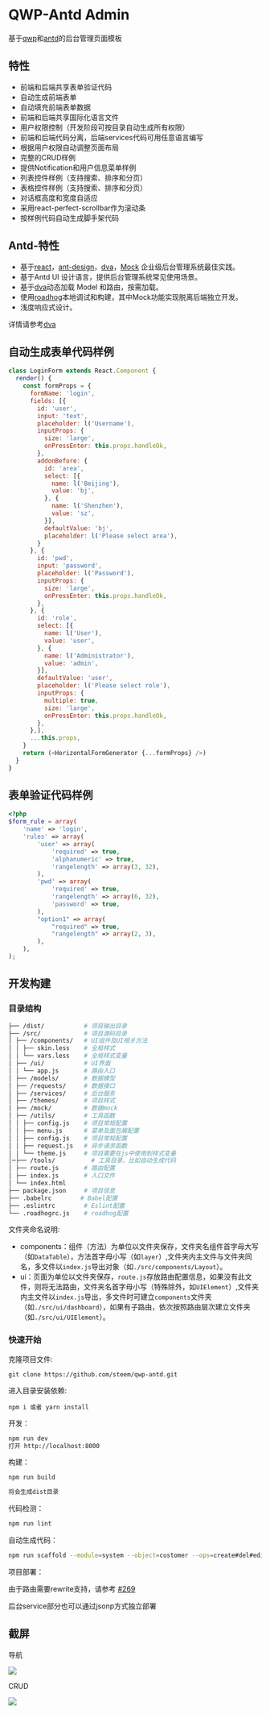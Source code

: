 # QWP-Antd Admin

基于[qwp](https://github.com/steem/qwp)和[antd](https://github.com/dvajs/dva)的后台管理页面模板

## 特性
-   前端和后端共享表单验证代码
-   自动生成前端表单
-   自动填充前端表单数据
-   前端和后端共享国际化语言文件
-   用户权限控制（开发阶段可按目录自动生成所有权限）
-   前端和后端代码分离，后端services代码可用任意语言编写
-   根据用户权限自动调整页面布局
-   完整的CRUD样例
-   提供Notification和用户信息菜单样例
-   列表控件样例（支持搜索、排序和分页）
-   表格控件样例（支持搜索、排序和分页）
-   对话框高度和宽度自适应
-   采用react-perfect-scrollbar作为滚动条
-   按样例代码自动生成脚手架代码

## Antd-特性

-   基于[react](https://github.com/facebook/react)，[ant-design](https://github.com/ant-design/ant-design)，[dva](https://github.com/dvajs/dva)，[Mock](https://github.com/nuysoft/Mock) 企业级后台管理系统最佳实践。
-   基于Antd UI 设计语言，提供后台管理系统常见使用场景。
-   基于[dva](https://github.com/dvajs/dva)动态加载 Model 和路由，按需加载。
-   使用[roadhog](https://github.com/sorrycc/roadhog)本地调试和构建，其中Mock功能实现脱离后端独立开发。
-   浅度响应式设计。

详情请参考[dva](https://github.com/dvajs/dva)

## 自动生成表单代码样例

``` javascript
class LoginForm extends React.Component {
  render() {
    const formProps = {
      formName: 'login',
      fields: [{
        id: 'user',
        input: 'text',
        placeholder: l('Username'),
        inputProps: {
          size: 'large',
          onPressEnter: this.props.handleOk,
        },
        addonBefore: {
          id: 'area',
          select: [{
            name: l('Beijing'),
            value: 'bj',
          }, {
            name: l('Shenzhen'),
            value: 'sz',
          }],
          defaultValue: 'bj',
          placeholder: l('Please select area'),
        }
      }, {
        id: 'pwd',
        input: 'password',
        placeholder: l('Password'),
        inputProps: {
          size: 'large',
          onPressEnter: this.props.handleOk,
        },
      }, {
        id: 'role',
        select: [{
          name: l('User'),
          value: 'user',
        }, {
          name: l('Administrator'),
          value: 'admin',
        }],
        defaultValue: 'user',
        placeholder: l('Please select role'),
        inputProps: {
          multiple: true,
          size: 'large',
          onPressEnter: this.props.handleOk,
        },
      },],
      ...this.props,
    }
    return (<HorizontalFormGenerator {...formProps} />)
  }
}
```

## 表单验证代码样例

``` php
<?php
$form_rule = array(
    'name' => 'login',
    'rules' => array(
        'user' => array(
            'required' => true,
            'alphanumeric' => true,
            'rangelength' => array(3, 32),
        ),
        'pwd' => array(
            'required' => true,
            'rangelength' => array(6, 32),
            'password' => true,
        ),
        "option1" => array(
            "required" => true,
            "rangelength" => array(2, 3),
        ),
    ),
);
```

## 开发构建

### 目录结构

```bash
├── /dist/           # 项目输出目录
├── /src/            # 项目源码目录
│ ├── /components/   # UI组件及UI相关方法
│ │ ├── skin.less    # 全局样式
│ │ └── vars.less    # 全局样式变量
│ ├── /ui/           # UI界面
│ │ └── app.js       # 路由入口
│ ├── /models/       # 数据模型
│ ├── /requests/     # 数据接口
│ ├── /services/     # 后台服务
│ ├── /themes/       # 项目样式
│ ├── /mock/         # 数据mock
│ ├── /utils/        # 工具函数
│ │ ├── config.js    # 项目常规配置
│ │ ├── menu.js      # 菜单及面包屑配置
│ │ ├── config.js    # 项目常规配置
│ │ ├── request.js   # 异步请求函数
│ │ └── theme.js     # 项目需要在js中使用到样式变量
│─├── /tools/          # 工具目录，比如自动生成代码
│ ├── route.js       # 路由配置
│ ├── index.js       # 入口文件
│ └── index.html     
├── package.json     # 项目信息
├── .babelrc        # Babel配置
├── .eslintrc        # Eslint配置
└── .roadhogrc.js    # roadhog配置
```

文件夹命名说明:

-   components：组件（方法）为单位以文件夹保存，文件夹名组件首字母大写（如`DataTable`），方法首字母小写（如`layer`）,文件夹内主文件与文件夹同名，多文件以`index.js`导出对象（如`./src/components/Layout`）。
-   ui：页面为单位以文件夹保存，`route.js`存放路由配置信息，如果没有此文件，则将无法路由，文件夹名首字母小写（特殊除外，如`UIElement`）,文件夹内主文件以`index.js`导出，多文件时可建立`components`文件夹（如`./src/ui/dashboard`），如果有子路由，依次按照路由层次建立文件夹（如`./src/ui/UIElement`）。

### 快速开始

克隆项目文件:

    git clone https://github.com/steem/qwp-antd.git

进入目录安装依赖:

    npm i 或者 yarn install

开发：

```bash
npm run dev
打开 http://localhost:8000
```

构建：

```bash
npm run build

将会生成dist目录
```

代码检测：

```bash
npm run lint
```

自动生成代码：
```bash
npm run scaffold --module=system --object=customer --ops=create#del#edit#list --model=on --request=on --org=catagory
```

项目部署：

由于路由需要rewrite支持，请参考
[#269](https://github.com/zuiidea/antd-admin/issues/269)

后台service部分也可以通过jsonp方式独立部署

## 截屏

导航

![](assets/navigation.gif)

CRUD

![](assets/crud.gif)

